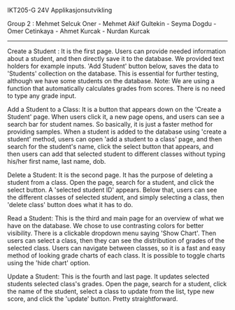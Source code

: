 IKT205-G 24V Applikasjonsutvikling

Group 2 :
Mehmet Selcuk Oner - Mehmet Akif Gultekin - Seyma Dogdu - Omer Cetinkaya - Ahmet Kurcak - Nurdan Kurcak

--------------------------------------------------------------------------------------------------------------------------------------------------------

Create a Student :
It is the first page. Users can provide needed information about a student, and then directly save it to the database. We provided text holders for example inputs. 'Add Student' button below, saves the data to 'Students' collection on the database. This is essential for further testing, although we have some students on the database.
Note: We are using a function that automatically calculates grades from scores. There is no need to type any grade input.

Add a Student to a Class:
It is a button that appears down on the 'Create a Student' page. When users click it, a new page opens, and users can see a search bar for student names. So basically, it is just a faster method for providing samples. When a student is added to the database using 'create a student' method, users can open 'add a student to a class' page, and then search for the student's name, click the select button that appears, and then users can add that selected student to different classes without typing his/her first name, last name, dob.

Delete a Student:
It is the second page. It has the purpose of deleting a student from a class. Open the page, search for a student, and click the select button. A 'selected student ID' appears. Below that, users can see the different classes of selected student, and simply selecting a class, then 'delete class' button does what it has to do.

Read a Student:
This is the third and main page for an overview of what we have on the database. We chose to use contrasting colors for better visibility. There is a clickable dropdown menu saying 'Show Chart'. Then users can select a class, then they can see the distribution of grades of the selected class. Users can navigate between classes, so it is a fast and easy method of looking grade charts of each class. It is possible to toggle charts using the 'hide chart' option.

Update a Student:
This is the fourth and last page. It updates selected students selected class's grades. Open the page, search for a student, click the name of the student, select a class to update from the list, type new score, and click the 'update' button. Pretty straightforward.
